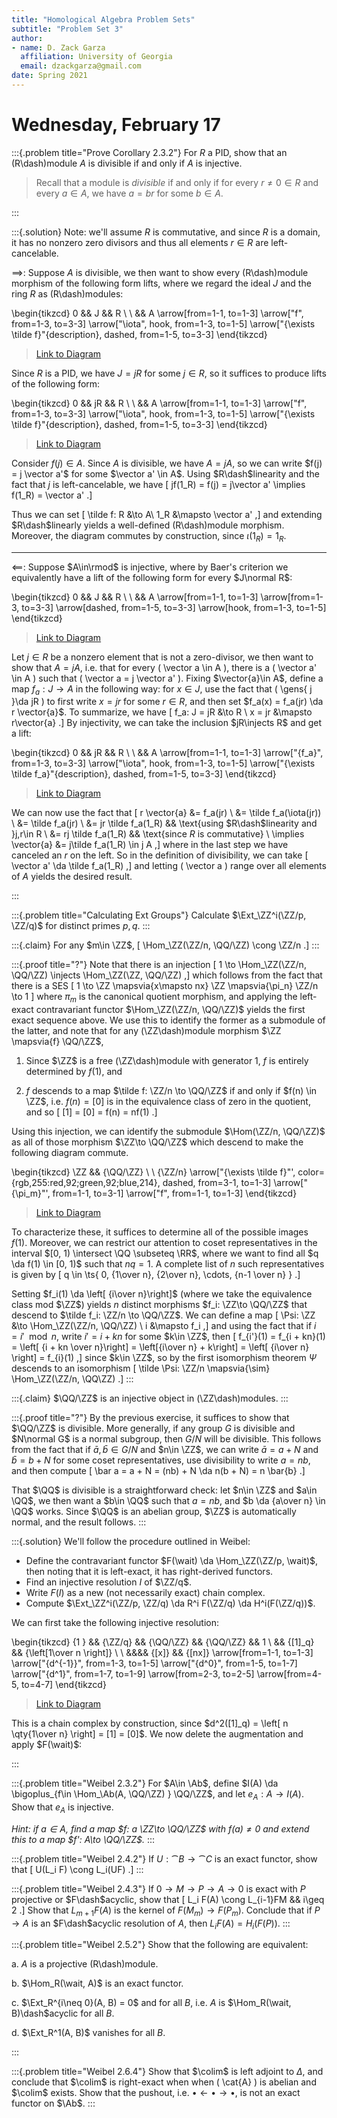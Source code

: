 ```yaml
---
title: "Homological Algebra Problem Sets"
subtitle: "Problem Set 3"
author:
- name: D. Zack Garza
  affiliation: University of Georgia 
  email: dzackgarza@gmail.com 
date: Spring 2021
---
```



# Wednesday, February 17

:::{.problem title="Prove Corollary 2.3.2"}
For $R$ a PID, show that an \(R\dash\)module $A$ is divisible if and only if $A$ is injective.

> Recall that a module is *divisible* if and only if for every $r\neq 0 \in R$ and every $a\in A$, we have $a=br$ for some $b\in A$.

:::


:::{.solution}
Note: we'll assume $R$ is commutative, and since $R$ is a domain, it has no nonzero zero divisors and thus all elements $r\in R$ are left-cancelable.

$\implies$:
Suppose $A$ is divisible, we then want to show every \(R\dash\)module morphism of the following form lifts, where we regard the ideal $J$ and the ring $R$ as \(R\dash\)modules:

\begin{tikzcd}
	0 && J && R \\
	\\
	&& A
	\arrow[from=1-1, to=1-3]
	\arrow["f", from=1-3, to=3-3]
	\arrow["\iota", hook, from=1-3, to=1-5]
	\arrow["{\exists \tilde f}"{description}, dashed, from=1-5, to=3-3]
\end{tikzcd}

> [Link to Diagram](https://q.uiver.app/?q=WzAsNCxbMCwwLCIwIl0sWzIsMCwiSiJdLFs0LDAsIlIiXSxbMiwyLCJBIl0sWzAsMV0sWzEsMywiZiJdLFsxLDIsIlxcaW90YSIsMCx7InN0eWxlIjp7InRhaWwiOnsibmFtZSI6Imhvb2siLCJzaWRlIjoidG9wIn19fV0sWzIsMywiXFxleGlzdHMgXFx0aWxkZSBmIiwxLHsic3R5bGUiOnsiYm9keSI6eyJuYW1lIjoiZGFzaGVkIn19fV1d)

Since $R$ is a PID, we have $J = jR$ for some $j\in R$, so it suffices to produce lifts of the following form:

\begin{tikzcd}
	0 && jR && R \\
	\\
	&& A
	\arrow[from=1-1, to=1-3]
	\arrow["f", from=1-3, to=3-3]
	\arrow["\iota", hook, from=1-3, to=1-5]
	\arrow["{\exists \tilde f}"{description}, dashed, from=1-5, to=3-3]
\end{tikzcd}

> [Link to Diagram](https://q.uiver.app/?q=WzAsNCxbMCwwLCIwIl0sWzIsMCwiSiJdLFs0LDAsIlIiXSxbMiwyLCJBIl0sWzAsMV0sWzEsMywiZiJdLFsxLDIsIlxcaW90YSIsMCx7InN0eWxlIjp7InRhaWwiOnsibmFtZSI6Imhvb2siLCJzaWRlIjoidG9wIn19fV0sWzIsMywiXFxleGlzdHMgXFx0aWxkZSBmIiwxLHsic3R5bGUiOnsiYm9keSI6eyJuYW1lIjoiZGFzaGVkIn19fV1d)

Consider $f(j)\in A$.
Since $A$ is divisible, we have $A = jA$, so we can write $f(j) = j \vector a'$ for some $\vector a' \in A$. 
Using $R\dash$linearity and the fact that $j$ is left-cancelable, we have
\[
jf(1_R) = f(j) = j\vector a' \implies f(1_R) = \vector a'
.\]

Thus we can set
\[
\tilde f: R &\to A\\
1_R &\mapsto \vector a'
,\]
and extending $R\dash$linearly yields a well-defined \(R\dash\)module morphism.
Moreover, the diagram commutes by construction, since $\iota(1_R) = 1_R$.

---


$\impliedby$:
Suppose $A\in\rmod$ is injective, where by Baer's criterion we equivalently have a lift of the following form for every $J\normal R$:

\begin{tikzcd}
	0 && J && R \\
	\\
	&& A
	\arrow[from=1-1, to=1-3]
	\arrow[from=1-3, to=3-3]
	\arrow[dashed, from=1-5, to=3-3]
	\arrow[hook, from=1-3, to=1-5]
\end{tikzcd}

> [Link to Diagram](https://q.uiver.app/?q=WzAsNCxbMCwwLCIwIl0sWzIsMCwiSiJdLFs0LDAsIlIiXSxbMiwyLCJNIl0sWzAsMV0sWzEsM10sWzIsMywiIiwxLHsic3R5bGUiOnsiYm9keSI6eyJuYW1lIjoiZGFzaGVkIn19fV0sWzEsMiwiIiwwLHsic3R5bGUiOnsidGFpbCI6eyJuYW1lIjoiaG9vayIsInNpZGUiOiJ0b3AifX19XV0=)


Let $j\in R$ be a nonzero element that is not a zero-divisor,
we then want to show that $A = jA$, i.e. that for every \( \vector a \in A \), there is a \( \vector a' \in A  \) such that \( \vector a = j \vector a' \).
Fixing $\vector{a}\in A$, define a map $f_a: J\to A$ in the following way: for $x\in J$, use the fact that \( \gens{ j }\da jR  \) to first write $x = jr$ for some $r\in R$, and then set $f_a(x) = f_a(jr) \da r \vector{a}$.
To summarize, we have
\[
f_a: J = jR &\to R \\
x = jr &\mapsto r\vector{a}
.\]
By injectivity, we can take the inclusion $jR\injects R$ and get a lift:

\begin{tikzcd}
	0 && jR && R \\
	\\
	&& A
	\arrow[from=1-1, to=1-3]
	\arrow["{f_a}", from=1-3, to=3-3]
	\arrow["\iota", hook, from=1-3, to=1-5]
	\arrow["{\exists \tilde f_a}"{description}, dashed, from=1-5, to=3-3]
\end{tikzcd}

> [Link to Diagram](https://q.uiver.app/?q=WzAsNCxbMCwwLCIwIl0sWzIsMCwialIiXSxbNCwwLCJSIl0sWzIsMiwiQSJdLFswLDFdLFsxLDMsImZfYSJdLFsxLDIsIlxcaW90YSIsMCx7InN0eWxlIjp7InRhaWwiOnsibmFtZSI6Imhvb2siLCJzaWRlIjoidG9wIn19fV0sWzIsMywiXFxleGlzdHMgXFx0aWxkZSBmX2EiLDEseyJzdHlsZSI6eyJib2R5Ijp7Im5hbWUiOiJkYXNoZWQifX19XV0=)

We can now use the fact that
\[
r \vector{a}
&= f_a(jr) \\
&= \tilde f_a(\iota(jr)) \\
&= \tilde f_a(jr) \\
&= jr \tilde f_a(1_R) && \text{using $R\dash$linearity and }j,r\in R \\
&= rj \tilde f_a(1_R) && \text{since $R$ is commutative} \\ 
\implies \vector{a} 
&= j\tilde f_a(1_R) \in j A
,\]
where in the last step we have canceled an $r$ on the left.
So in the definition of divisibility, we can take 
\[
\vector a' \da \tilde f_a(1_R)
,\]
and letting \( \vector a \) range over all elements of $A$ yields the desired result.

:::


:::{.problem title="Calculating Ext Groups"}
Calculate $\Ext_\ZZ^i(\ZZ/p, \ZZ/q)$ for distinct primes $p, q$.
:::

:::{.claim}
For any $m\in \ZZ$, 
\[
\Hom_\ZZ(\ZZ/n, \QQ/\ZZ) \cong \ZZ/n
.\]
:::


:::{.proof title="?"}
Note that there is an injection
\[
1 \to \Hom_\ZZ(\ZZ/n, \QQ/\ZZ) \injects \Hom_\ZZ(\ZZ, \QQ/\ZZ)
,\]
which follows from the fact that there is a SES
\[
1 \to \ZZ \mapsvia{x\mapsto nx} \ZZ \mapsvia{\pi_n} \ZZ/n \to 1
\]
where $\pi_m$ is the canonical quotient morphism, and applying the left-exact contravariant functor $\Hom_\ZZ(\ZZ/n, \QQ/\ZZ)$ yields the first exact sequence above.
We use this to identify the former as a submodule of the latter, and note that for any \(\ZZ\dash\)module morphism $\ZZ \mapsvia{f}  \QQ/\ZZ$,

1. Since $\ZZ$ is a free \(\ZZ\dash\)module with generator 1, $f$ is entirely determined by $f(1)$, and

2. $f$ descends to a map $\tilde f: \ZZ/n \to \QQ/\ZZ$ if and only if $f(n) \in \ZZ$, i.e. $f(n) = [0]$ is in the equivalence class of zero in the quotient, and so
\[
[1] = [0] = f(n) = nf(1)
.\]

Using this injection, we can identify the submodule $\Hom(\ZZ/n, \QQ/\ZZ)$ as all of those morphism $\ZZ\to \QQ/\ZZ$ which descend to make the following diagram commute.

\begin{tikzcd}
	\ZZ && {\QQ/\ZZ} \\
	\\
	{\ZZ/n}
	\arrow["{\exists \tilde f}"', color={rgb,255:red,92;green,92;blue,214}, dashed, from=3-1, to=1-3]
	\arrow["{\pi_m}"', from=1-1, to=3-1]
	\arrow["f", from=1-1, to=1-3]
\end{tikzcd}

> [Link to Diagram](https://q.uiver.app/?q=WzAsMyxbMCwwLCJcXFpaIl0sWzIsMCwiXFxRUS9cXFpaIl0sWzAsMiwiXFxaWi9tIl0sWzIsMSwiXFxleGlzdHMgXFx0aWxkZSBmIiwyLHsiY29sb3VyIjpbMjQwLDYwLDYwXSwic3R5bGUiOnsiYm9keSI6eyJuYW1lIjoiZGFzaGVkIn19fSxbMjQwLDYwLDYwLDFdXSxbMCwyLCJcXHBpX20iLDJdLFswLDEsImYiXV0=)

To characterize these, it suffices to determine all of the possible images $f(1)$.
Moreover, we can restrict our attention to coset representatives in the interval $[0, 1) \intersect \QQ \subseteq \RR$, where we want to find all $q \da f(1) \in [0, 1)$ such that $nq = 1$.
A complete list of $n$ such representatives is given by 
\[
q \in \ts{ 0, {1\over n}, {2\over n}, \cdots, {n-1 \over n} } 
.\]

Setting $f_i(1) \da \left[ {i\over n}\right]$ (where we take the equivalence class mod $\ZZ$) yields $n$ distinct morphisms $f_i: \ZZ\to \QQ/\ZZ$ that descend to $\tilde f_i: \ZZ/n \to \QQ/\ZZ$.
We can define a map
\[
\Psi: \ZZ &\to \Hom_\ZZ(\ZZ/n, \QQ/\ZZ) \\
i &\mapsto f_i
,\]
and using the fact that if $i = i' \mod n$, write $i' = i + kn$ for some $k\in \ZZ$, then
\[
f_{i'}(1) = f_{i + kn}(1) = \left[ {i + kn \over n}\right] = \left[{i\over n} + k\right] = \left[ {i\over n} \right] = f_{i}(1)
,\]
since $k\in \ZZ$, so by the first isomorphism theorem $\Psi$ descends to an isomorphism
\[
\tilde \Psi: \ZZ/n \mapsvia{\sim} \Hom_\ZZ(\ZZ/n, \QQ\ZZ)
.\]
:::


:::{.claim}
$\QQ/\ZZ$ is an injective object in \(\ZZ\dash\)modules.
:::


:::{.proof title="?"}
By the previous exercise, it suffices to show that $\QQ/\ZZ$ is divisible.
More generally, if any group $G$ is divisible and $N\normal G$ is a normal subgroup, then $G/N$ will be divisible.
This follows from the fact that if $\bar{a}, \bar{b} \in G/N$ and $n\in \ZZ$, we can write $\bar a = a + N$ and $\bar b = b + N$ for some coset representatives, use divisibility to write $a = nb$, and then compute
\[
\bar a = a + N = (nb) + N \da n(b + N) = n \bar{b}
.\]


That $\QQ$ is divisible is a straightforward check: let $n\in \ZZ$ and $a\in \QQ$, we then want a $b\in \QQ$ such that $a = nb$, and $b \da {a\over n} \in \QQ$ works.
Since $\QQ$ is an abelian group, $\ZZ$ is automatically normal, and the result follows.
:::





:::{.solution}
We'll follow the procedure outlined in Weibel:

- Define the contravariant functor $F(\wait) \da \Hom_\ZZ(\ZZ/p, \wait)$, then noting that it is left-exact, it has right-derived functors.
- Find an injective resolution $I$ of $\ZZ/q$.
- Write $F(I)$ as a new (not necessarily exact) chain complex.
- Compute $\Ext_\ZZ^i(\ZZ/p, \ZZ/q) \da R^i F(\ZZ/q) \da H^i(F(\ZZ/q))$.

We can first take the following injective resolution:

\begin{tikzcd}
	{1 } && {\ZZ/q} && {\QQ/\ZZ} && {\QQ/\ZZ} && 1 \\
	&& {[1]_q} && {\left[1\over n \right]} \\
	\\
	&&&& {[x]} && {[nx]}
	\arrow[from=1-1, to=1-3]
	\arrow["{d^{-1}}", from=1-3, to=1-5]
	\arrow["{d^0}", from=1-5, to=1-7]
	\arrow["{d^1}", from=1-7, to=1-9]
	\arrow[from=2-3, to=2-5]
	\arrow[from=4-5, to=4-7]
\end{tikzcd}

> [Link to Diagram](https://q.uiver.app/?q=WzAsOSxbMCwwLCIxICJdLFsyLDAsIlxcWlovcSJdLFs0LDAsIlxcUVEvXFxaWiJdLFs2LDAsIlxcUVEvXFxaWiJdLFs4LDAsIjEiXSxbMiwxLCJbMV1fcSJdLFs0LDEsIlxcbGVmdFsxXFxvdmVyIG4gXFxyaWdodF0iXSxbNCwzLCJbeF0iXSxbNiwzLCJbbnhdIl0sWzAsMV0sWzEsMiwiZF57LTF9Il0sWzIsMywiZF4wIl0sWzMsNCwiZF4xIl0sWzUsNl0sWzcsOF1d)

This is a chain complex by construction, since $d^2([1]_q) = \left[ n \qty{1\over n} \right] = [1] = [0]$.
We now delete the augmentation and apply $F(\wait)$:

:::


:::{.problem title="Weibel 2.3.2"}
For $A\in \Ab$, define $I(A) \da \bigoplus_{f\in \Hom_\Ab(A, \QQ/\ZZ) } \QQ/\ZZ$, and let $e_A: A\to I(A)$.
Show that $e_A$ is injective.

*Hint: if $a\in A$, find a map $f: a \ZZ\to \QQ/\ZZ$ with $f(a) \neq 0$ and extend this to a map $f': A\to \QQ/\ZZ$.*
:::

:::{.problem title="Weibel 2.4.2"}
If $U: \cat{B} \to \cat{C}$ is an exact functor, show that
\[
U(L_i F) \cong L_i(UF)
.\]
:::

:::{.problem title="Weibel 2.4.3"}
If $0\to M \to P \to A \to 0$ is exact with $P$ projective or $F\dash$acyclic, show that
\[
L_i F(A) \cong L_{i-1}FM && i\geq 2
.\]
Show that $L_{m+1} F(A)$ is the kernel of $F(M_m) \to F(P_m)$.
Conclude that if $P\to A$ is an $F\dash$acyclic resolution of $A$, then $L_i F(A) = H_i(F(P))$.
:::

:::{.problem title="Weibel 2.5.2"}
Show that the following are equivalent:

a. $A$ is a projective \(R\dash\)module.

b. $\Hom_R(\wait, A)$ is an exact functor.

c. $\Ext_R^{i\neq 0}(A, B) = 0$ and for all $B$, i.e. $A$ is $\Hom_R(\wait, B)\dash$acyclic for all $B$.

d. $\Ext_R^1(A, B)$ vanishes for all $B$.

:::

:::{.problem title="Weibel 2.6.4"}
Show that $\colim$ is left adjoint to $\Delta$, and conclude that $\colim$ is right-exact when when \( \cat{A} \) is abelian and $\colim$ exists.
Show that the pushout, i.e. $\bullet \leftarrow \bullet \rightarrow\bullet$, is not an exact functor on $\Ab$.
:::

